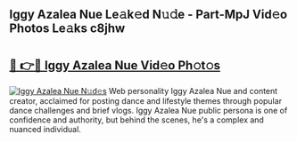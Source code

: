 ## Iggy Azalea Nue Le𝚊k𝚎d N𝚞𝚍e - Part-MpJ Vid𝚎o Photos Le𝚊ks c8jhw

# <h2><a href="http://fb7c78.evod.top/?m=Iggy+Azalea+Nue">🔗 👉🔴 Iggy Azalea Nue Vid𝚎o Ph𝚘t𝚘s</a></h2>

[![Iggy Azalea Nue N𝚞d𝚎s](https://i.imgur.com/8V9OHl7.gif)](http://fb7c78.evod.top/?m=Iggy+Azalea+Nue)
Web personality Iggy Azalea Nue and content creator, acclaimed for posting dance and lifestyle themes through popular dance challenges and brief vlogs. Iggy Azalea Nue public persona is one of confidence and authority, but behind the scenes, he's a complex and nuanced individual. 
